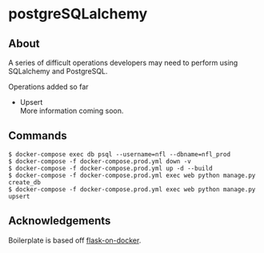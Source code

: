 # postgreSQLalchemy

## About

A series of difficult operations developers may need to perform
using SQLalchemy and PostgreSQL.

Operations added so far
- Upsert <br>
More information coming soon.
  
## Commands

```
$ docker-compose exec db psql --username=nfl --dbname=nfl_prod
$ docker-compose -f docker-compose.prod.yml down -v
$ docker-compose -f docker-compose.prod.yml up -d --build
$ docker-compose -f docker-compose.prod.yml exec web python manage.py create_db
$ docker-compose -f docker-compose.prod.yml exec web python manage.py upsert
```
  
## Acknowledgements

Boilerplate is based off [flask-on-docker](https://github.com/testdrivenio/flask-on-docker).